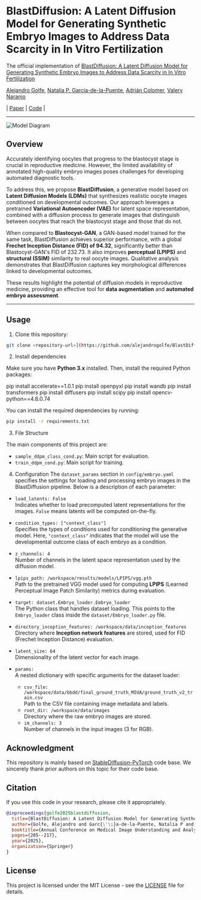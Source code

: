 # BlastDiffusion: A Latent Diffusion Model for Generating Synthetic Embryo Images to Address Data Scarcity in In Vitro Fertilization

The official implementation of [BlastDiffusion: A Latent Diffusion Model for Generating Synthetic Embryo Images to Address Data Scarcity in In Vitro Fertilization](https://link.springer.com/chapter/10.1007/978-3-031-98688-8_15)  

[Alejandro Golfe](https://www.upv.es/ficha-personal/algolsan), [Natalia P. García-de-la-Puente](https://scholar.google.es/citations?user=), [Adrián Colomer](https://scholar.google.es/citations?user=U6BEiIEAAAAJ&hl=es&oi=ao), [Valery Naranjo](https://scholar.google.es/citations?user=jk4XsG0AAAAJ&hl=es&oi=ao)

| [Paper](https://link.springer.com/chapter/10.1007/978-3-031-98688-8_15) | [Code](https://github.com/alejandrogolfe/BlastDiffusion) |

---
![Model Diagram](images/main.png)


## Overview

Accurately identifying oocytes that progress to the blastocyst stage is crucial in reproductive medicine. However, the limited availability of annotated high-quality embryo images poses challenges for developing automated diagnostic tools.  

To address this, we propose **BlastDiffusion**, a generative model based on **Latent Diffusion Models (LDMs)** that synthesizes realistic oocyte images conditioned on developmental outcomes. Our approach leverages a pretrained **Variational Autoencoder (VAE)** for latent space representation, combined with a diffusion process to generate images that distinguish between oocytes that reach the blastocyst stage and those that do not.  

When compared to **Blastocyst-GAN**, a GAN-based model trained for the same task, BlastDiffusion achieves superior performance, with a global **Frechet Inception Distance (FID) of 94.32**, significantly better than Blastocyst-GAN's FID of 232.73. It also improves **perceptual (LPIPS)** and **structural (SSIM)** similarity to real oocyte images. Qualitative analysis demonstrates that BlastDiffusion captures key morphological differences linked to developmental outcomes.  

These results highlight the potential of diffusion models in reproductive medicine, providing an effective tool for **data augmentation** and **automated embryo assessment**.

---

## Usage

1. Clone this repository:

```bash
git clone <repository-url>](https://github.com/alejandrogolfe/BlastDiffusion
```

2. Install dependencies

Make sure you have **Python 3.x** installed. Then, install the required Python packages:


pip install accelerate==1.0.1
pip install openpyxl
pip install wandb
pip install transformers
pip install diffusers
pip install scipy
pip install opencv-python==4.8.0.74

You can install the required dependencies by running:

```bash
pip install -r requirements.txt
```

3. File Structure

The main components of this project are:

- `sample_ddpm_class_cond.py`: Main script for evaluation.
- `train_ddpm_cond.py`: Main script for training.

4. Configuration
The `dataset_params` section in `config/embryo.yaml` specifies the settings for loading and processing embryo images in the BlastDiffusion pipeline. Below is a description of each parameter:

- `load_latents: False`  
  Indicates whether to load precomputed latent representations for the images. `False` means latents will be computed on-the-fly.

- `condition_types: ["context_class"]`  
  Specifies the types of conditions used for conditioning the generative model. Here, `"context_class"` indicates that the model will use the developmental outcome class of each embryo as a condition.

- `z_channels: 4`  
  Number of channels in the latent space representation used by the diffusion model.

- `lpips_path: /workspace/results/models/LPIPS/vgg.pth`  
  Path to the pretrained VGG model used for computing **LPIPS** (Learned Perceptual Image Patch Similarity) metrics during evaluation.

- `target: dataset.Embryo_loader.Embryo_loader`  
  The Python class that handles dataset loading. This points to the `Embryo_loader` class inside the `dataset/Embryo_loader.py` file.

- `directory_inception_features: /workspace/data/inception_features`  
  Directory where **Inception network features** are stored, used for FID (Frechet Inception Distance) evaluation.

- `latent_size: 64`  
  Dimensionality of the latent vector for each image.

- `params:`  
  A nested dictionary with specific arguments for the dataset loader:
  - `csv_file: /workspace/data/bbdd/final_ground_truth_MIUA/ground_truth_v2_train.csv`  
    Path to the CSV file containing image metadata and labels.
  - `root_dir: /workspace/data/images`  
    Directory where the raw embryo images are stored.
  - `im_channels: 3`  
    Number of channels in the input images (3 for RGB).


## Acknowledgment
This repository is mainly based on [StableDiffusion-PyTorch]([https://github.com/sthalles/SimCLR](https://github.com/explainingai-code/StableDiffusion-PyTorch)) code base. We sincerely thank prior authors on this topic for their code base.

## Citation

If you use this code in your research, please cite it appropriately.

```bibtex
@inproceedings{golfe2025blastdiffusion,
  title={BlastDiffusion: A Latent Diffusion Model for Generating Synthetic Embryo Images to Address Data Scarcity in In Vitro Fertilization},
  author={Golfe, Alejandro and Garc{\'\i}a-de-la-Puente, Natalia P and Colomer, Adri{\'a}n and Naranjo, Valery},
  booktitle={Annual Conference on Medical Image Understanding and Analysis},
  pages={205--217},
  year={2025},
  organization={Springer}
}
```


## License

This project is licensed under the MIT License - see the [LICENSE](LICENSE) file for details.
